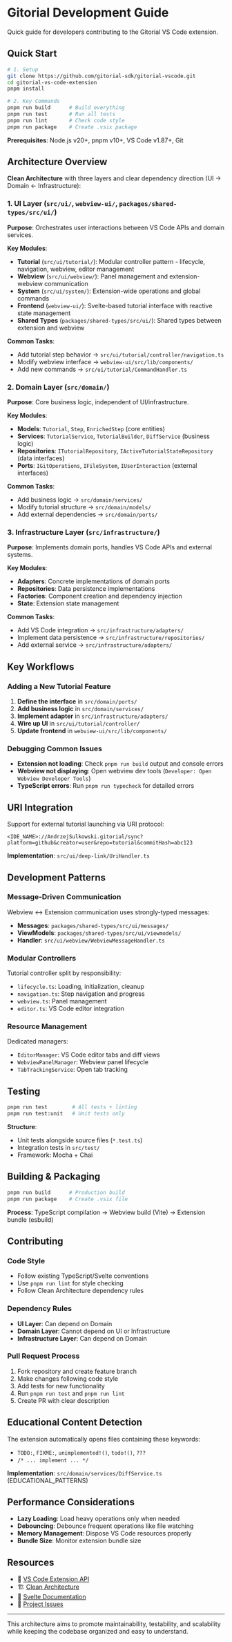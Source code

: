 # Gitorial Development Guide

Quick guide for developers contributing to the Gitorial VS Code extension.

## Quick Start

```bash
# 1. Setup
git clone https://github.com/gitorial-sdk/gitorial-vscode.git
cd gitorial-vs-code-extension
pnpm install

# 2. Key Commands
pnpm run build      # Build everything
pnpm run test       # Run all tests
pnpm run lint       # Check code style
pnpm run package    # Create .vsix package
```

**Prerequisites**: Node.js v20+, pnpm v10+, VS Code v1.87+, Git

## Architecture Overview

**Clean Architecture** with three layers and clear dependency direction (UI → Domain ← Infrastructure):

### 1. UI Layer (`src/ui/`, `webview-ui/`, `packages/shared-types/src/ui/`)

**Purpose**: Orchestrates user interactions between VS Code APIs and domain services.

**Key Modules**:

- **Tutorial** (`src/ui/tutorial/`): Modular controller pattern - lifecycle, navigation, webview, editor management
- **Webview** (`src/ui/webview/`): Panel management and extension-webview communication
- **System** (`src/ui/system/`): Extension-wide operations and global commands
- **Frontend** (`webview-ui/`): Svelte-based tutorial interface with reactive state management
- **Shared Types** (`packages/shared-types/src/ui/`): Shared types between extension and webview

**Common Tasks**:

- Add tutorial step behavior → `src/ui/tutorial/controller/navigation.ts`
- Modify webview interface → `webview-ui/src/lib/components/`
- Add new commands → `src/ui/tutorial/CommandHandler.ts`

### 2. Domain Layer (`src/domain/`)

**Purpose**: Core business logic, independent of UI/infrastructure.

**Key Modules**:

- **Models**: `Tutorial`, `Step`, `EnrichedStep` (core entities)
- **Services**: `TutorialService`, `TutorialBuilder`, `DiffService` (business logic)
- **Repositories**: `ITutorialRepository`, `IActiveTutorialStateRepository` (data interfaces)
- **Ports**: `IGitOperations`, `IFileSystem`, `IUserInteraction` (external interfaces)

**Common Tasks**:

- Add business logic → `src/domain/services/`
- Modify tutorial structure → `src/domain/models/`
- Add external dependencies → `src/domain/ports/`

### 3. Infrastructure Layer (`src/infrastructure/`)

**Purpose**: Implements domain ports, handles VS Code APIs and external systems.

**Key Modules**:

- **Adapters**: Concrete implementations of domain ports
- **Repositories**: Data persistence implementations
- **Factories**: Component creation and dependency injection
- **State**: Extension state management

**Common Tasks**:

- Add VS Code integration → `src/infrastructure/adapters/`
- Implement data persistence → `src/infrastructure/repositories/`
- Add external service → `src/infrastructure/adapters/`

## Key Workflows

### Adding a New Tutorial Feature

1. **Define the interface** in `src/domain/ports/`
2. **Add business logic** in `src/domain/services/`
3. **Implement adapter** in `src/infrastructure/adapters/`
4. **Wire up UI** in `src/ui/tutorial/controller/`
5. **Update frontend** in `webview-ui/src/lib/components/`

### Debugging Common Issues

- **Extension not loading**: Check `pnpm run build` output and console errors
- **Webview not displaying**: Open webview dev tools (`Developer: Open Webview Developer Tools`)
- **TypeScript errors**: Run `pnpm run typecheck` for detailed errors

## URI Integration

Support for external tutorial launching via URI protocol:

```
<IDE_NAME>://AndrzejSulkowski.gitorial/sync?platform=github&creator=user&repo=tutorial&commitHash=abc123
```

**Implementation**: `src/ui/deep-link/UriHandler.ts`

## Development Patterns

### Message-Driven Communication

Webview ↔ Extension communication uses strongly-typed messages:

- **Messages**: `packages/shared-types/src/ui/messages/`
- **ViewModels**: `packages/shared-types/src/ui/viewmodels/`
- **Handler**: `src/ui/webview/WebviewMessageHandler.ts`

### Modular Controllers

Tutorial controller split by responsibility:

- `lifecycle.ts`: Loading, initialization, cleanup
- `navigation.ts`: Step navigation and progress
- `webview.ts`: Panel management
- `editor.ts`: VS Code editor integration

### Resource Management

Dedicated managers:

- `EditorManager`: VS Code editor tabs and diff views
- `WebviewPanelManager`: Webview panel lifecycle
- `TabTrackingService`: Open tab tracking

## Testing

```bash
pnpm run test        # All tests + linting
pnpm run test:unit   # Unit tests only
```

**Structure**:

- Unit tests alongside source files (`*.test.ts`)
- Integration tests in `src/test/`
- Framework: Mocha + Chai

## Building & Packaging

```bash
pnpm run build      # Production build
pnpm run package    # Create .vsix file
```

**Process**: TypeScript compilation → Webview build (Vite) → Extension bundle (esbuild)

## Contributing

### Code Style

- Follow existing TypeScript/Svelte conventions
- Use `pnpm run lint` for style checking
- Follow Clean Architecture dependency rules

### Dependency Rules

- **UI Layer**: Can depend on Domain
- **Domain Layer**: Cannot depend on UI or Infrastructure
- **Infrastructure Layer**: Can depend on Domain

### Pull Request Process

1. Fork repository and create feature branch
2. Make changes following code style
3. Add tests for new functionality
4. Run `pnpm run test` and `pnpm run lint`
5. Create PR with clear description

## Educational Content Detection

The extension automatically opens files containing these keywords:

- `TODO:`, `FIXME:`, `unimplemented!()`, `todo!()`, `???`
- `/* ... implement ... */`

**Implementation**: `src/domain/services/DiffService.ts` (EDUCATIONAL_PATTERNS)

## Performance Considerations

- **Lazy Loading**: Load heavy operations only when needed
- **Debouncing**: Debounce frequent operations like file watching
- **Memory Management**: Dispose VS Code resources properly
- **Bundle Size**: Monitor extension bundle size

## Resources

- 📖 [VS Code Extension API](https://code.visualstudio.com/api)
- 🏗️ [Clean Architecture](https://blog.cleancoder.com/uncle-bob/2012/08/13/the-clean-architecture.html)
- 🎯 [Svelte Documentation](https://svelte.dev/docs)
- 💬 [Project Issues](https://github.com/gitorial-sdk/gitorial-vscode.git/issues)

---

This architecture aims to promote maintainability, testability, and scalability while keeping the codebase organized and easy to understand.
